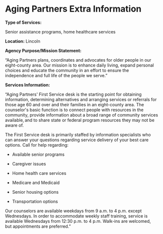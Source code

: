 # Aging Partners Extra Information

**Type of Services:** 

Senior assistance programs, home healthcare services 

 

**Location:** Lincoln

 

**Agency Purpose/Mission Statement:** 

“Aging Partners plans, coordinates and advocates for older people in our eight-county area.  Our mission is to enhance daily living, expand personal choices and educate the community in an effort to ensure the independence and full life of the people we serve.” 

 

**Services Information:** 

“Aging Partners' First Service desk is the starting point for obtaining information, determining alternatives and arranging services or referrals for those age 60 and over and their families in an eight-county area. The counselor's basic function is to connect people with resources in the community, provide information about a broad range of community services available, and to share state or federal program resources they may not be aware of. 

The First Service desk is primarily staffed by information specialists who can answer your questions regarding service delivery of your best care options. Call for help regarding: 

* Available senior programs 

* Caregiver issues 

* Home health care services 

* Medicare and Medicaid 

* Senior housing options 

* Transportation options 

Our counselors are available weekdays from 9 a.m. to 4 p.m. except Wednesdays. In order to accommodate weekly staff training, service is available Wednesdays from 12:30 p.m. to 4 p.m. Walk-ins are welcomed, but appointments are preferred.” 